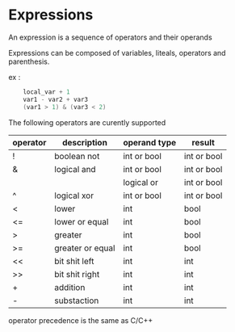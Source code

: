 # Expressions

An expression is a sequence of operators and their operands

Expressions can be composed of variables, liteals, operators and parenthesis.

ex : 
```c
	local_var + 1
	var1 - var2 + var3
	(var1 > 1) & (var3 < 2)
```

The following operators are curently supported

|operator | description    | operand type |  result      |
|---------|----------------|--------------|--------------|
|!		  |boolean not	   | int or bool  | int or bool  |
|&		  |logical and	   | int or bool  | int or bool  |
||		  |logical or	   | int or bool  | int or bool  |
|^		  |logical xor	   | int or bool  | int or bool  |
|<		  |lower		   | int		  | bool		 |
|<=		  |lower or equal  | int		  | bool		 |
|>		  |greater		   | int		  | bool		 |
|>=		  |greater or equal| int		  | bool		 |
|<<		  |bit shit left   | int		  | int			 |		
|>>		  |bit shit right  | int		  | int			 |	
|+		  |addition        | int		  | int			 |	
|-		  |substaction     | int		  | int			 |	

operator precedence is the same as C/C++

